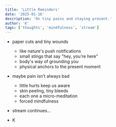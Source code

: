 ```yaml
---
title: 'Little Reminders'
date: '2025-01-16'
description: 'On tiny pains and staying present.'
author: 'K'
tags: ['thoughts', 'mindfulness', 'stream']
---
```


- paper cuts and tiny wounds
  - like nature's push notifications
  - small stings that say "hey, you're here"
  - body's way of grounding you
  - physical anchors to the present moment

- maybe pain isn't always bad
  - little hurts keep us aware
  - skin peeling, tiny bleeds
  - each one a micro-meditation
  - forced mindfulness

- stream continues...

- K
